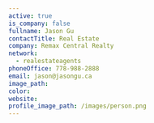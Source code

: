 ```yaml
---
active: true
is_company: false
fullname: Jason Gu
contactTitle: Real Estate
company: Remax Central Realty
network:
  - realestateagents
phoneOffice: 778-988-2888
email: jason@jasongu.ca
image_path:
color:
website:
profile_image_path: /images/person.png
---
```



